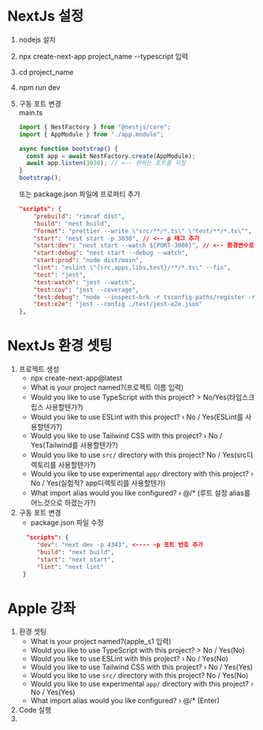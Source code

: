 # NextJs 설정

1. nodejs 설치
2. npx create-next-app project_name --typescript 입력
3. cd project_name
4. npm run dev
5. 구동 포트 변경  
   main.ts

   ```typescript
   import { NestFactory } from "@nestjs/core";
   import { AppModule } from "./app.module";

   async function bootstrap() {
     const app = await NestFactory.create(AppModule);
     await app.listen(3030); // <-- 원하는 포트를 지정
   }
   bootstrap();
   ```

   또는 package.json 파일에 프로퍼티 추가

   ```json
   "scripts": {
       "prebuild": "rimraf dist",
       "build": "nest build",
       "format": "prettier --write \"src/**/*.ts\" \"test/**/*.ts\"",
       "start": "nest start -p 3030", // <-- p 테그 추가
       "start:dev": "nest start --watch ${PORT-3000}", // <-- 환경변수로 변경 가능
       "start:debug": "nest start --debug --watch",
       "start:prod": "node dist/main",
       "lint": "eslint \"{src,apps,libs,test}/**/*.ts\" --fix",
       "test": "jest",
       "test:watch": "jest --watch",
       "test:cov": "jest --coverage",
       "test:debug": "node --inspect-brk -r tsconfig-paths/register -r ts-node/register node_modules/.bin/jest --runInBand",
       "test:e2e": "jest --config ./test/jest-e2e.json"
   },
   ```

# NextJs 환경 셋팅

1. 프로젝트 생성
   - npx create-next-app@latest
   - What is your project named?(프로젝트 이름 입력)
   - Would you like to use TypeScript with this project? > No/Yes(타입스크립스 사용할텐가?)
   - Would you like to use ESLint with this project? › No / Yes(ESLint를 사용할텐가?)
   - Would you like to use Tailwind CSS with this project? › No / Yes(Tailwind를 사용할텐가?)
   - Would you like to use `src/` directory with this project? No / Yes(src디렉토리를 사용할텐가?)
   - Would you like to use experimental `app/` directory with this project? › No / Yes(실험적? app디렉토리를 사용할텐가)
   - What import alias would you like configured? › @/\* (루트 설정 alias를 어느것으로 하겠는가?)
2. 구동 포트 변경
   - package.json 파일 수정
   ```json
     "scripts": {
        "dev": "next dev -p 4343", <---- -p 포트 번호 추가
        "build": "next build",
        "start": "next start",
        "lint": "next lint"
    }
   ```

# Apple 강좌

1. 환경 셋팅
   - What is your project named?(apple_s1 입력)
   - Would you like to use TypeScript with this project? > No / Yes(No)
   - Would you like to use ESLint with this project? › No / Yes(No)
   - Would you like to use Tailwind CSS with this project? › No / Yes(Yes)
   - Would you like to use `src/` directory with this project? No / Yes(No)
   - Would you like to use experimental `app/` directory with this project? › No / Yes(Yes)
   - What import alias would you like configured? › @/\* (Enter)
2. Code 실행
3.
